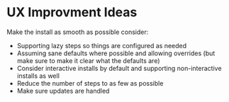 # UX Improvment Ideas

Make the install as smooth as possible consider:

- Supporting lazy steps so things are configured as needed
- Assuming sane defaults where possible and allowing overrides (but make sure to make it clear what the defaults are)
- Consider interactive installs by default and supporting non-interactive installs as well
- Reduce the number of steps to as few as possible
- Make sure updates are handled
